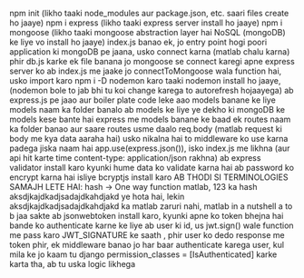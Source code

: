 npm init (likho taaki node_modules aur package.json, etc. saari files create ho jaaye)
npm i express (likho taaki express server install ho jaaye)
npm i mongoose (likho taaki mongoose abstraction layer hai NoSQL (mongoDB) ke liye vo install ho jaaye)
index.js banao ek, jo entry point hogi poori application ki
mongoDB pe jaana, usko connect karna (matlab chalu karna)
phir db.js karke ek file banana jo mongoose se connect karegi apne express server ko
ab index.js me jaake jo connectToMongoose wala function hai, usko import karo
npm i -D nodemon karo taaki nodemon install ho jaaye, (nodemon bole to jab bhi tu koi change karega to autorefresh hojaayega)
ab express.js pe jaao aur boiler plate code leke aao
models banane ke liye models naam ka folder banalo
ab models ke liye ye dekho ki mongoDB ke models kese bante hai express me
models banane ke baad ek routes naam ka folder banao aur saare routes usme daalo
req.body (matlab request ki body me kya data aaraha hai) usko nikalna hai to middleware ko use karna padega jiska naam hai app.use(express.json()), isko index.js me likhna (aur api hit karte time content-type: application/json rakhna)
ab express validator install karo kyunki hume data ko validate karna hai
ab password ko encrypt karna hai isliye bcryptjs install karo
AB THODI SI TERMINOLOGIES SAMAJH LETE HAI:
hash -> One way function matlab, 123 ka hash aksdjkajdkadjsadajdkahdjakd ye hota hai, lekin aksdjkajdkadjsadajdkahdjakd ka matlab zaruri nahi, matlab in a nutshell a to b jaa sakte
ab jsonwebtoken install karo, kyunki apne ko token bhejna hai bande ko authenticate karne ke liye
ab user ki id, us jwt.sign() wale function me pass karo JWT_SIGNATURE ke saath , phir user ko dedo response me token
phir, ek middleware banao jo har baar authenticate karega user, kul mila ke jo kaam tu django permission_classes = [IsAuthenticated] karke karta tha, ab tu uska logic likhega
